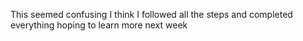 This seemed confusing I think I followed all the steps and completed everything hoping to learn more next week